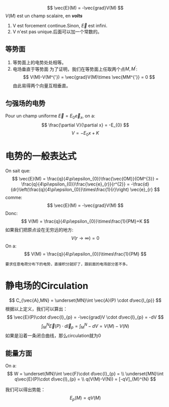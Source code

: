 $$
\vec{E}(M) = -\vec{grad}V(M)
$$
$V(M)$ est un champ scalaire, en _**volts**_
1. V est forcement continue.Sinon, $\vec{E}$ est infini.
2. V n'est pas unique.后面可以加一个常数的。

## 等势面
1. 等势面上的电势处处相等。
2. 电场垂直于等势面
为了证明，我们在等势面上任取两个点$M,M^{'}$:
$$
V(M)-V(M^{'}) = \vec{grad}V(M)\times \vec{MM^{'}} = 0
$$
由此易得两个向量互相垂直。

## 匀强场的电势
Pour un champ uniforme $\vec{E} = E_{0}\vec{e}_{x}$, on a:
$$
\frac{\partial V}{\partial x} = -E_{0}
$$
$$
V = -E_{0}x+K
$$


# 电势的一般表达式
On sait que:
$$
\vec{E}(M) = \frac{q}{4\pi\epsilon_{0}}\frac{\vec{OM}}{OM^{3}} = \frac{q}{4\pi\epsilon_{0}}\frac{\vec{e}_{r}}{r^{2}} = -\frac{d}{dr}\left(\frac{q}{4\pi\epsilon_{0}}\times\frac{1}{r}\right) \vec{e}_{r}
$$
comme:
$$
\vec{E}(M) = -\vec{grad}V(M)
$$
Donc:
$$
V(M) = \frac{q}{4\pi\epsilon_{0}}\times\frac{1}{PM}+K
$$
如果我们把原点设在无穷远的地方:
$$
V(r\rightarrow \infty) = 0
$$
On a:
$$
V(M) = \frac{q}{4\pi\epsilon_{0}}\times\frac{1}{PM}
$$

	要求任意电荷分布下的电势，直接积分就好了，跟前面的电场部分差不多。

# 静电场的Circulation
$$
C_{\vec{A},MN} = \underset{MN}\int \vec{A}(P) \cdot d\vec{l_{p}}
$$
根据以上定义，我们可以算出：
$$
\vec{E}(P)\cdot d\vec{l}_{p} = -\vec{grad}V \cdot d\vec{l}_{p} = -dV
$$
$$
\int_{M}^{N} \vec{E}(P)\cdot d\vec{l}_{p} = \int_{M}^{N}-dV = V(M)-V(N)
$$
	如果是沿着一条闭合曲线，那么circulation就为0

## 能量方面
On a:
$$
W = \underset{MN}\int \vec{F}\cdot d\vec{l}_{p} = \\
\underset{MN}\int q\vec{E}(P)\cdot d\vec{l}_{p} = \\
q(V(M)-V(N)) = [-qV]_{M}^{N}
$$

我们可以得出势能：
$$
E_{p}(M) = qV(M)
$$